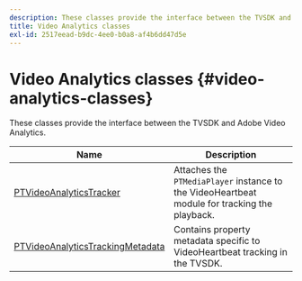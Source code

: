 ```yaml
---
description: These classes provide the interface between the TVSDK and Adobe Video Analytics.
title: Video Analytics classes
exl-id: 2517eead-b9dc-4ee0-b0a8-af4b6dd47d5e
---
```

# Video Analytics classes {#video-analytics-classes}

These classes provide the interface between the TVSDK and Adobe Video Analytics.

|  **Name**  | **Description**  |
|---|---|
| [PTVideoAnalyticsTracker](https://help.adobe.com/en_US/primetime/api/psdk/vhl_tvsdk_ios/Classes/PTVideoAnalyticsTracker.html)  | Attaches the `PTMediaPlayer` instance to the VideoHeartbeat module for tracking the playback.  |
|  [PTVideoAnalyticsTrackingMetadata](https://help.adobe.com/en_US/primetime/api/psdk/vhl_tvsdk_ios/Classes/PTVideoAnalyticsTrackingMetadata.html)  | Contains property metadata specific to VideoHeartbeat tracking in the TVSDK.  |
